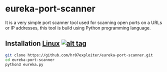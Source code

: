 # eureka-port-scanner
It is a very simple port scanner tool used for scanning open ports on a URLs or IP addresses, this tool is build using Python programming language.


## Installation [Linux](https://wikipedia.org/wiki/Linux) [![alt tag](http://icons.iconarchive.com/icons/dakirby309/simply-styled/32/OS-Linux-icon.png)](https://fr.wikipedia.org/wiki/Linux)

```bash
git clone https://github.com/hr07exploiter/eureka-port-scanner.git
cd eureka-port-scanner
python3 eureka.py
```

